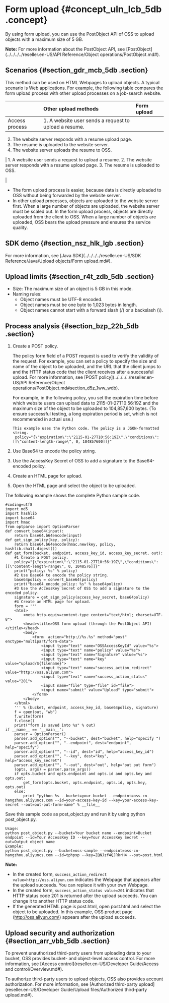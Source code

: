 # Form upload {#concept_uln_lcb_5db .concept}

By using form upload, you can use the PostObject API of OSS to upload objects with a maximum size of 5 GB.

**Note:** For more information about the PostObject API, see [PostObject](../../../../reseller.en-US/API Reference/Object operations/PostObject.md#).

## Scenarios {#section_gdr_mcb_5db .section}

This method can be used on HTML Webpages to upload objects. A typical scenario is Web applications. For example, the following table compares the form upload process with other upload processes on a job-search website.

| |Other upload methods|Form upload|
|:-|:-------------------|:----------|
|Access process| 1.  A website user sends a request to upload a resume.
2.  The website server responds with a resume upload page.
3.  The resume is uploaded to the website server.
4.  The website server uploads the resume to OSS.

 | 1.  A website user sends a request to upload a resume.
2.  The website server responds with a resume upload page.
3.  The resume is uploaded to OSS.

 |

-   The form upload process is easier, because data is directly uploaded to OSS without being forwarded by the website server.
-   In other upload processes, objects are uploaded to the website server first. When a large number of objects are uploaded, the website server must be scaled out. In the form upload process, objects are directly uploaded from the client to OSS. When a large number of objects are uploaded, OSS bears the upload pressure and ensures the service quality.

## SDK demo {#section_nsz_hlk_lgb .section}

For more information, see [Java SDK](../../../../reseller.en-US/SDK Reference/Java/Upload objects/Form upload.md#).

## Upload limits {#section_r4t_zdb_5db .section}

-   Size: The maximum size of an object is 5 GB in this mode.
-   Naming rules:
    -   Object names must be UTF-8 encoded.
    -   Object names must be one byte to 1,023 bytes in length.
    -   Object names cannot start with a forward slash \(/\) or a backslash \(\\\).

## Process analysis {#section_bzp_22b_5db .section}

1.  Create a POST policy.

    The policy form field of a POST request is used to verify the validity of the request. For example, you can set a policy to specify the size and name of the object to be uploaded, and the URL that the client jumps to and the HTTP status code that the client receives after a successful upload. For more information, see [POST policy](../../../../reseller.en-US/API Reference/Object operations/PostObject.md#section_d5z_1ww_wdb).

    For example, in the following policy, you set the expiration time before which website users can upload data to 2115-01-27T10:56:19Z and the maximum size of the object to be uploaded to 104,857,600 bytes. \(To ensure successful testing, a long expiration period is set, which is not recommended in actual use.\)

    ```
    This example uses the Python code. The policy is a JSON-formatted string.
     policy="{\"expiration\":\"2115-01-27T10:56:19Z\",\"conditions\":[[\"content-length-range\", 0, 104857600]]}"
    ```

2.  Use Base64 to encode the policy string.
3.  Use the AccessKey Secret of OSS to add a signature to the Base64-encoded policy.
4.  Create an HTML page for upload.
5.  Open the HTML page and select the object to be uploaded.

The following example shows the complete Python sample code.

```
#coding=utf8
import md5
import hashlib
import base64
import hmac
from optparse import OptionParser
def convert_base64(input):
    return base64.b64encode(input)
def get_sign_policy(key, policy):
    return base64.b64encode(hmac.new(key, policy, hashlib.sha1).digest())
def get_form(bucket, endpoint, access_key_id, access_key_secret, out):
    #1 Create a POST policy.
    policy="{\"expiration\":\"2115-01-27T10:56:19Z\",\"conditions\":[[\"content-length-range\", 0, 1048576]]}"
    print("policy: %s" % policy)
    #2 Use Base64 to encode the policy string.
    base64policy = convert_base64(policy)
    print("base64_encode_policy: %s" % base64policy)
    #3 Use the AccessKey Secret of OSS to add a signature to the encoded policy.
    signature = get_sign_policy(access_key_secret, base64policy)
    #4 Create an HTML page for upload.
    form = '''
    <html> 
        <meta http-equiv=content-type content="text/html; charset=UTF-8"> 
        <head><title>OSS form upload (through the PostObject API)</title></head>
        <body>
            <form  action="http://%s.%s" method="post" enctype="multipart/form-data"> 
                <input type="text" name="OSSAccessKeyId" value="%s"> 
                <input type="text" name="policy" value="%s"> 
                <input type="text" name="Signature" value="%s">
                <input type="text" name="key" value="upload/${filename}"> 
                <input type="text" name="success_action_redirect" value="http://oss.aliyun.com"> 
                <input type="text" name="success_action_status" value="201"> 
                <input name="file" type="file" id="file"> 
                <input name="submit" value="Upload" type="submit"> 
            </form> 
        </body>
    </html>
    ''' % (bucket, endpoint, access_key_id, base64policy, signature)
    f = open(out, "wb")
    f.write(form)
    f.close()
    print("form is saved into %s" % out)
if __name__ == '__main__':
    parser = OptionParser()
    parser.add_option("", "--bucket", dest="bucket", help="specify ")
    parser.add_option("", "--endpoint", dest="endpoint", help="specify")
    parser.add_option("", "--id", dest="id", help="access_key_id")
    parser.add_option("", "--key", dest="key", help="access_key_secret")
    parser.add_option("", "--out", dest="out", help="out put form")
    (opts, args) = parser.parse_args()
    if opts.bucket and opts.endpoint and opts.id and opts.key and opts.out:
        get_form(opts.bucket, opts.endpoint, opts.id, opts.key, opts.out)
    else:
        print "python %s --bucket=your-bucket --endpoint=oss-cn-hangzhou.aliyuncs.com --id=your-access-key-id --key=your-access-key-secret --out=out-put-form-name" % __file__
```

Save this sample code as post\_object.py and run it by using python post\_object.py.

```
Usage:
python post_object.py --bucket=Your bucket name --endpoint=Bucket endpoint --id=Your AccessKey ID --key=Your AccessKey Secret --out=Output object name
Example:
python post_object.py --bucket=oss-sample --endpoint=oss-cn-hangzhou.aliyuncs.com --id=tphpxp --key=ZQNJzf4QJRkrH4 --out=post.html
```

**Note:** 

-   In the created form, `success_action_redirect value=http://oss.aliyun.com` indicates the Webpage that appears after the upload succeeds. You can replace it with your own Webpage.
-   In the created form, `success_action_status value=201` indicates that HTTP status code 201 is returned after the upload succeeds. You can change it to another HTTP status code.
-   If the generated HTML page is post.html, open post.html and select the object to be uploaded. In this example, OSS product page \(http://oss.aliyun.com\) appears after the upload succeeds.

## Upload security and authorization {#section_arr_vbb_5db .section}

To prevent unauthorized third-party users from uploading data to your bucket, OSS provides bucket- and object-level access control. For more information, see [Access control](reseller.en-US/Developer Guide/Access and control/Overview.md#).

To authorize third-party users to upload objects, OSS also provides account authorization. For more information, see [Authorized third-party upload](reseller.en-US/Developer Guide/Upload files/Authorized third-party upload.md#).

